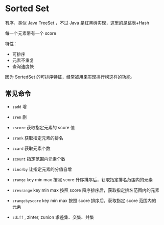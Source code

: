 # Sorted Set

有序，类似 Java TreeSet ，不过 Java 是红黑树实现，这里的是跳表+Hash

每一个元素带有一个 score

特性：

- 可排序
- 元素不重复
- 查询速度快

因为 SortedSet 的可排序特征，经常被用来实现排行榜这样的功能。

## 常见命令

- `zadd` 增

- `zrem` 删

- `zscore` 获取指定元素的 score 值

- `zrank` 获取指定元素的排名

- `zcard` 获取元素个数

- `zcount` 指定范围内元素个数

- `zincrby` 让指定元素的分值自增

- `zrange` key min max 按照 score 升序排序后，获取指定排名范围内的元素

- `zrevrange` key min max 按照 score 降序排序后，获取指定排名范围内的元素

- `zrangebyscore` key min max 按照 score 排序后，获取指定 score 范围内的元素

- `zdiff` , zinter, zunion 求差集、交集、并集

